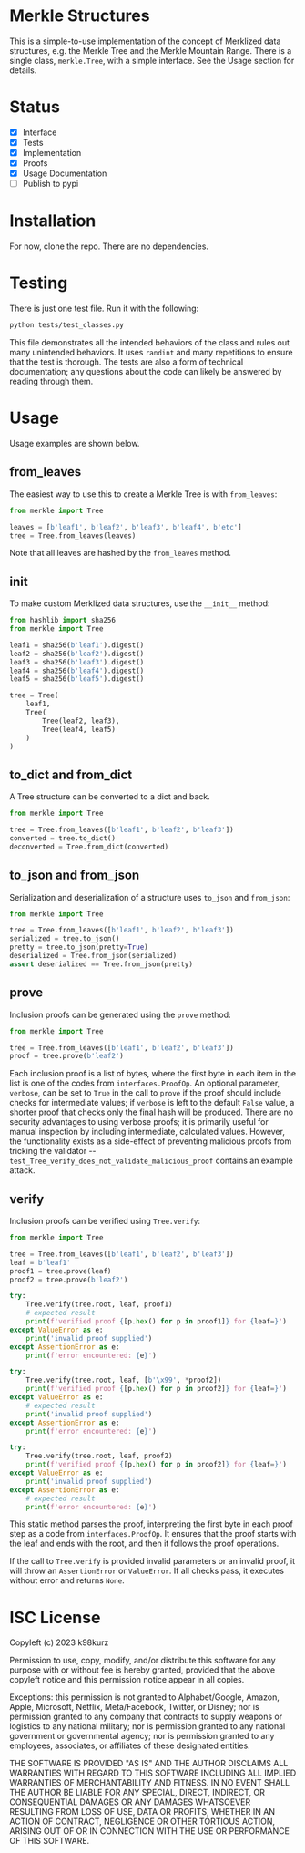 # Merkle Structures

This is a simple-to-use implementation of the concept of Merklized data
structures, e.g. the Merkle Tree and the Merkle Mountain Range. There is a
single class, `merkle.Tree`, with a simple interface. See the Usage section for
details.

# Status

- [x] Interface
- [x] Tests
- [x] Implementation
- [x] Proofs
- [x] Usage Documentation
- [ ] Publish to pypi

# Installation

For now, clone the repo. There are no dependencies.

# Testing

There is just one test file. Run it with the following:

```bash
python tests/test_classes.py
```

This file demonstrates all the intended behaviors of the class and rules out
many unintended behaviors. It uses `randint` and many repetitions to ensure that
the test is thorough. The tests are also a form of technical documentation; any
questions about the code can likely be answered by reading through them.

# Usage

Usage examples are shown below.

## from_leaves

The easiest way to use this to create a Merkle Tree is with `from_leaves`:

```py
from merkle import Tree

leaves = [b'leaf1', b'leaf2', b'leaf3', b'leaf4', b'etc']
tree = Tree.from_leaves(leaves)
```

Note that all leaves are hashed by the `from_leaves` method.

## __init__

To make custom Merklized data structures, use the `__init__` method:

```py
from hashlib import sha256
from merkle import Tree

leaf1 = sha256(b'leaf1').digest()
leaf2 = sha256(b'leaf2').digest()
leaf3 = sha256(b'leaf3').digest()
leaf4 = sha256(b'leaf4').digest()
leaf5 = sha256(b'leaf5').digest()

tree = Tree(
    leaf1,
    Tree(
        Tree(leaf2, leaf3),
        Tree(leaf4, leaf5)
    )
)
```

## to_dict and from_dict

A Tree structure can be converted to a dict and back.

```py
from merkle import Tree

tree = Tree.from_leaves([b'leaf1', b'leaf2', b'leaf3'])
converted = tree.to_dict()
deconverted = Tree.from_dict(converted)
```

## to_json and from_json

Serialization and deserialization of a structure uses `to_json` and `from_json`:

```py
from merkle import Tree

tree = Tree.from_leaves([b'leaf1', b'leaf2', b'leaf3'])
serialized = tree.to_json()
pretty = tree.to_json(pretty=True)
deserialized = Tree.from_json(serialized)
assert deserialized == Tree.from_json(pretty)
```

## prove

Inclusion proofs can be generated using the `prove` method:

```py
from merkle import Tree

tree = Tree.from_leaves([b'leaf1', b'leaf2', b'leaf3'])
proof = tree.prove(b'leaf2')
```

Each inclusion proof is a list of bytes, where the first byte in each item in
the list is one of the codes from `interfaces.ProofOp`. An optional parameter,
`verbose`, can be set to `True` in the call to `prove` if the proof should
include checks for intermediate values; if `verbose` is left to the default
`False` value, a shorter proof that checks only the final hash will be produced.
There are no security advantages to using verbose proofs; it is primarily useful
for manual inspection by including intermediate, calculated values. However, the
functionality exists as a side-effect of preventing malicious proofs from
tricking the validator -- `test_Tree_verify_does_not_validate_malicious_proof`
contains an example attack.

## verify

Inclusion proofs can be verified using `Tree.verify`:

```py
from merkle import Tree

tree = Tree.from_leaves([b'leaf1', b'leaf2', b'leaf3'])
leaf = b'leaf1'
proof1 = tree.prove(leaf)
proof2 = tree.prove(b'leaf2')

try:
    Tree.verify(tree.root, leaf, proof1)
    # expected result
    print(f'verified proof {[p.hex() for p in proof1]} for {leaf=}')
except ValueError as e:
    print('invalid proof supplied')
except AssertionError as e:
    print(f'error encountered: {e}')

try:
    Tree.verify(tree.root, leaf, [b'\x99', *proof2])
    print(f'verified proof {[p.hex() for p in proof2]} for {leaf=}')
except ValueError as e:
    # expected result
    print('invalid proof supplied')
except AssertionError as e:
    print(f'error encountered: {e}')

try:
    Tree.verify(tree.root, leaf, proof2)
    print(f'verified proof {[p.hex() for p in proof2]} for {leaf=}')
except ValueError as e:
    print('invalid proof supplied')
except AssertionError as e:
    # expected result
    print(f'error encountered: {e}')
```

This static method parses the proof, interpreting the first byte in each proof
step as a code from `interfaces.ProofOp`. It ensures that the proof starts with
the leaf and ends with the root, and then it follows the proof operations.

If the call to `Tree.verify` is provided invalid parameters or an invalid proof,
it will throw an `AssertionError` or `ValueError`. If all checks pass, it
executes without error and returns `None`.


# ISC License

Copyleft (c) 2023 k98kurz

Permission to use, copy, modify, and/or distribute this software
for any purpose with or without fee is hereby granted, provided
that the above copyleft notice and this permission notice appear in
all copies.

Exceptions: this permission is not granted to Alphabet/Google, Amazon,
Apple, Microsoft, Netflix, Meta/Facebook, Twitter, or Disney; nor is
permission granted to any company that contracts to supply weapons or
logistics to any national military; nor is permission granted to any
national government or governmental agency; nor is permission granted to
any employees, associates, or affiliates of these designated entities.

THE SOFTWARE IS PROVIDED "AS IS" AND THE AUTHOR DISCLAIMS ALL
WARRANTIES WITH REGARD TO THIS SOFTWARE INCLUDING ALL IMPLIED
WARRANTIES OF MERCHANTABILITY AND FITNESS. IN NO EVENT SHALL THE
AUTHOR BE LIABLE FOR ANY SPECIAL, DIRECT, INDIRECT, OR
CONSEQUENTIAL DAMAGES OR ANY DAMAGES WHATSOEVER RESULTING FROM LOSS
OF USE, DATA OR PROFITS, WHETHER IN AN ACTION OF CONTRACT,
NEGLIGENCE OR OTHER TORTIOUS ACTION, ARISING OUT OF OR IN
CONNECTION WITH THE USE OR PERFORMANCE OF THIS SOFTWARE.
